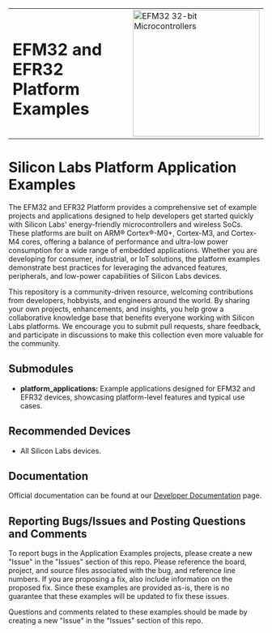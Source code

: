 <table border="0">
  <tr>
    <td align="left" valign="middle">
    <h1>EFM32 and EFR32<br/>Platform Examples</h1>
  </td>
  <td align="left" valign="middle">
    <a href="https://www.silabs.com/mcu/32-bit">
      <img src="http://pages.silabs.com/rs/634-SLU-379/images/WGX-transparent.png"  title="Silicon Labs Gecko and Wireless Gecko MCUs" alt="EFM32 32-bit Microcontrollers" width="250"/>
    </a>
  </td>
  </tr>
</table>

# Silicon Labs Platform Application Examples #

The EFM32 and EFR32 Platform provides a comprehensive set of example projects and applications designed to help developers get started quickly with Silicon Labs' energy-friendly microcontrollers and wireless SoCs. These platforms are built on ARM® Cortex®-M0+, Cortex-M3, and Cortex-M4 cores, offering a balance of performance and ultra-low power consumption for a wide range of embedded applications. Whether you are developing for consumer, industrial, or IoT solutions, the platform examples demonstrate best practices for leveraging the advanced features, peripherals, and low-power capabilities of Silicon Labs devices.

This repository is a community-driven resource, welcoming contributions from developers, hobbyists, and engineers around the world. By sharing your own projects, enhancements, and insights, you help grow a collaborative knowledge base that benefits everyone working with Silicon Labs platforms. We encourage you to submit pull requests, share feedback, and participate in discussions to make this collection even more valuable for the community.

## Submodules ##

- **platform_applications:**
  Example applications designed for EFM32 and EFR32 devices, showcasing platform-level features and typical use cases.

## Recommended Devices ##

- All Silicon Labs devices.

## Documentation ##

Official documentation can be found at our [Developer Documentation](https://docs.silabs.com/#section-mcu-wireless) page.

## Reporting Bugs/Issues and Posting Questions and Comments ##

To report bugs in the Application Examples projects, please create a new "Issue" in the "Issues" section of this repo. Please reference the board, project, and source files associated with the bug, and reference line numbers. If you are proposing a fix, also include information on the proposed fix. Since these examples are provided as-is, there is no guarantee that these examples will be updated to fix these issues.

Questions and comments related to these examples should be made by creating a new "Issue" in the "Issues" section of this repo.
